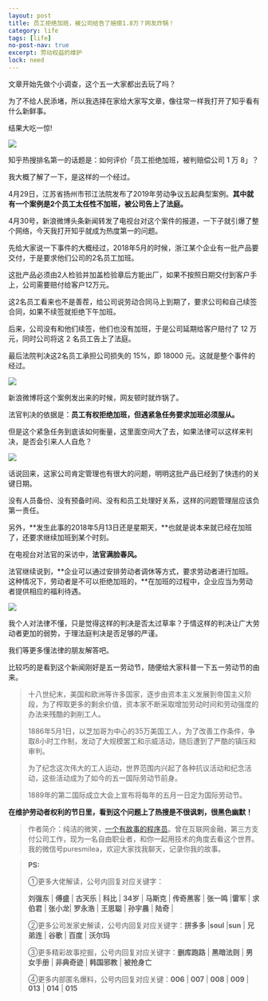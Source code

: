 ```yaml
---
layout: post
title: 员工拒绝加班，被公司给告了赔偿1.8万？网友炸锅！
category: life
tags: [life]
no-post-nav: true
excerpt: 劳动权益的维护
lock: need
---
```


文章开始先做个小调查，这个五一大家都出去玩了吗？

为了不给人民添堵，所以我选择在家给大家写文章，像往常一样我打开了知乎看有什么新鲜事。

结果大吃一惊!

![](http://favorites.ren/assets/images/2020/it/jiaban01.jpg) 

知乎热搜排名第一的话题是：如何评价「员工拒绝加班，被判赔偿公司 1 万 8」？

我大概了解了一下，是这样的一个经过。

4月29日，江苏省扬州市邗江法院发布了2019年劳动争议五起典型案例。**其中就有一个案例是2个员工太任性不加班，被公司告上了法庭。**

4月30号，新浪微博头条新闻转发了电视台对这个案件的报道，一下子就引爆了整个网络，今天我打开知乎就成为热度第一的问题。

先给大家说一下事件的大概经过，2018年5月的时候，浙江某个企业有一批产品要交付，于是要求他们公司的2名员工加班。

这批产品必须由2人检验并加盖检验章后方能出厂，如果不按照日期交付到客户手上，公司需要赔付给客户12万元。

这2名员工看来也不是善茬，给公司说劳动合同马上到期了，要求公司和自己续签合同，如果不续签就拒绝下午加班。

后来，公司没有和他们续签，他们也没有加班，于是公司延期给客户赔付了 12 万元，同时公司将这 2 名员工告上了法庭。

最后法院判决这2名员工承担公司损失的 15%，即 18000 元。这就是整个事件的经过。

![](http://favorites.ren/assets/images/2020/it/jiaban02.jpg) 

新浪微博将这个案例发出来的时候，网友顿时就炸锅了。

法官判决的依据是：**员工有权拒绝加班，但遇紧急任务要求加班必须服从。**

但是这个紧急任务到底该如何衡量，这里面空间大了去，如果法律可以这样来判决，是否会引来人人自危？

![](http://favorites.ren/assets/images/2020/it/jiaban03.jpg) 

话说回来，这家公司肯定管理也有很大的问题，明明这批产品已经到了快违约的关键日期。

没有人员备份、没有预备时间、没有和员工处理好关系，这样的问题管理层应该负第一责任。

另外，**发生此事的2018年5月13日还是星期天，**也就是说本来就已经在加班了，还要求继续加班到某个时刻。

在电视台对法官的采访中，**法官满脸春风。**

法官继续说到，**企业可以通过安排劳动者调休等方式，要求劳动者进行加班。这种情况下，劳动者是不可以拒绝加班的，**在加班的过程中，企业应当为劳动者提供相应的福利待遇。

![](http://favorites.ren/assets/images/2020/it/jiaban04.jpg) 

我个人对法律不懂，只是觉得这样的判决是否太过草率？于情这样的判决让广大劳动者更加的弱势，于理法庭判决是否足够的严谨。

我们等更多懂法律的朋友解答吧。

比较巧的是看到这个新闻刚好是五一劳动节，随便给大家科普一下五一劳动节的由来。

>十八世纪末，美国和欧洲等许多国家，逐步由资本主义发展到帝国主义阶段，为了榨取更多的剩余价值，资本家不断采取增加劳动时间和劳动强度的办法来残酷的剥削工人。
>
>1886年5月1日，以芝加哥为中心的35万美国工人，为了改善工作条件，争取8小时工作制，发动了大规模罢工和示威活动，随后遭到了严酷的镇压和审判。
>
>为了纪念这次伟大的工人运动，世界范围内兴起了各种抗议活动和纪念活动，这些活动成为了如今的五一国际劳动节前身。
>
>1889年的第二国际成立大会上宣布将每年的五月一日定为国际劳动节。

**在维护劳动者权利的节日里，看到这个问题上了热搜是不很讽刺，很黑色幽默！**

>作者简介：纯洁的微笑，[一个有故事的程序员](http://www.ityouknow.com/life/2020/03/25/fengkou-10year.html)。曾在互联网金融，第三方支付公司工作，现为一名自由职业者，和你一起用技术的角度去看这个世界。我的微信号puresmilea，欢迎大家找我聊天，记录你我的故事。


>**PS:**
>
>①更多大佬解读，公号内回复对应关键字：
>
>**刘强东** | **傅盛** | **古天乐** | **科比** | **34岁** | **马斯克** | **传奇黑客** | **张一鸣** |**雷军** | **求伯君** | **张小龙**| **罗永浩** | **王思聪** | **孙宇晨** | **陆奇** |
>
>②更多公司发家史解读，公号内回复对应关键字：**拼多多** |**soul** |**sun** | **兄弟连** | **谷歌** | **百度** | **沃尔玛**
>
>③更多精彩故事挖掘，公号内回复对应关键字：**删库跑路** | **黑暗法则** | **男女手册** | **非典奇迹** | **韩国邪教** | **被抢身亡**
>
>④更多内部匿名爆料，公号内回复对应关键：**006** | **007** | **008** | **009** | **013** | **014** | **015**